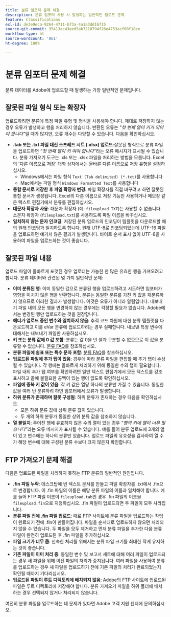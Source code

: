 ```yaml
---
title: 분류 임포터 문제 해결
description: 분류 임포터 사용 시 발생하는 일반적인 업로드 문제
feature: Classifications
exl-id: de3e9eca-9264-4711-b73a-4a1a3dd16715
source-git-commit: 35413ac43eed5ab7218794f26e4753acf08f18ee
workflow-type: ht
source-wordcount: '861'
ht-degree: 100%

---
```


# 분류 임포터 문제 해결

분류 데이터를 Adobe에 업로드할 때 발생하는 가장 일반적인 문제입니다.

## 잘못된 파일 형식 또는 확장자

업로드하려면 분류에 특정 파일 유형 및 형식을 사용해야 합니다. 제대로 저장하지 않는 경우 오류가 발생하고 행을 처리하지 않습니다. 반환된 오류는 *&quot;첫 번째 열이 키가 되어야 합니다&quot;*&#x200B;일 때가 많지만, 오류 개수는 다양할 수 있습니다. 다음을 확인하십시오.

* **.tab 또는 .txt 파일 대신 스프레드 시트 (.xlsx) 업로드**:잘못된 형식으로 분류 파일을 업로드하면 *“첫 번째 열이 키 여야 합니다”*&#x200B;라는 오류 메시지가 표시될 수 있습니다. 분류 가져오기 도구는 .xls 또는 .xlsx 파일을 처리하는 방법을 모릅니다. Excel의 &#39;다른 이름으로 저장&#39; 대화 상자에서는 올바른 다른 이름으로 저장 유형을 설정하십시오.
   * Windows에서는 파일 형식 `Text (Tab delimited) (*.txt)`를 사용합니다
   * Mac에서는 파일 형식 `Windows Formatted Text`를 사용합니다
* **통합 문서로 저장한 후 파일 확장자 변경**: 파일 확장자를 직접 바꾸려고 하면 잘못된 통합 문서가 생성됩니다. Excel의 다른 이름으로 저장 기능만 사용하거나 메모장 같은 텍스트 편집기에서 분류를 편집하십시오.
* **대문자 확장자 사용**: 대문자 확장자 (예: `fileupload.TXT`)는 사용할 수 없습니다. 소문자 확장자 (`fileupload.txt`)를 사용하도록 파일 이름을 바꾸십시오.
* **일치하지 않는 문자 인코딩**: 저장된 분류 업로드의 인코딩이 템플릿을 다운로드할 때의 원래 인코딩과 일치하도록 합니다. 원래 UTF-8로 인코딩되었는데 UTF-16 파일을 업로드하면 예기치 않은 결과가 발생합니다. 바이트 순서 표시 없이 UTF-8을 사용하여 파일을 업로드하는 것이 좋습니다.

## 잘못된 파일 내용

업로드 파일이 올바르게 포맷된 경우 업로더는 가능한 한 많은 유효한 행을 가져오려고 합니다. 분류 데이터와 관련된 몇 가지 일반적인 문제:

* **이미 분류된 행**: 이미 동일한 값으로 분류된 행을 업로드하려고 시도하면 임포터가 영향을 미치지 않은 행을 반환합니다. 분류는 동일한 분류를 가진 키 값을 재분류하지 않으므로 이러한 결과가 발생합니다. 이것은 오류가 아니라 알림입니다. 내보내기 파일 내의 모든 행을 변경하지 않는 경우에는 걱정할 필요가 없습니다. Adobe에서는 변경된 행만 업로드하는 것을 권장합니다.
* **헤더가 업로드 중인 변수와 일치하지 않음**: 추적 코드 차원에 대한 분류 템플릿을 다운로드하고 이를 eVar 분류에 업로드하려는 경우 실패합니다. 내보낸 특정 변수에 대해서는 내보내기 파일만 사용하십시오.
* **키 또는 분류 값에 0 값 포함**: 분류는 값 0을 빈 셀과 구분할 수 없으므로 이 값을 분류할 수 없습니다. [분류 FAQ](../faq.md)를 참조하십시오.
* **분류 파일에 쉼표 또는 특수 문자 포함**: [분류 FAQ](../faq.md)를 참조하십시오.
* **업로드된 파일에 추가 탭이 있음**: 경우에 따라 분류 파일을 편집할 때 추가 탭이 손상될 수 있습니다. 각 행에는 올바르게 처리하기 위해 동일한 수의 탭이 필요합니다. 파일 내의 추가 탭 여부를 확인하려면 일반 텍스트 편집기에서 모든 텍스트를 강조 표시하고 끝에 불필요한 공백이 있는 행이 없도록 확인하십시오.
* **파일에 중복 키 값이 있음**: 각 키 값은 열당 하나의 분류만 가질 수 있습니다. 동일한 값을 여러 번 분류하려 하면 임포터에서 오류가 발생합니다.
* **하위 분류가 존재하며 잘못 구성됨**: 하위 분류가 존재하는 경우 다음을 확인하십시오.
   * 모든 하위 분류 값에 상위 분류 값이 있습니다.
   * 두 개의 하위 분류가 동일한 상위 분류 값을 참조하지 않습니다.
* **열 불일치**: 주어진 행에 유효하지 않은 수의 열이 있는 경우 *“행의 키에 열이 너무 많습니다”*&#x200B;라는 오류 메시지가 표시될 수 있습니다. 예를 들어 분류 업로드에 3개의 열이 있고 변수에는 하나의 분류만 있습니다. 업로드 파일의 유효성을 검사하여 열 수가 해당 변수에 대해 구성된 분류 수보다 크지 않은지 확인합니다.

## FTP 가져오기 문제 해결

다음은 업로드된 파일을 처리하지 못하는 FTP 분류의 일반적인 원인입니다.

* **.fin 파일 누락**: 데스크탑에 빈 텍스트 문서를 만들고 파일 확장자를 .txt에서 .fin으로 변경합니다. 이 .fin 파일의 이름은 해당 분류 파일의 이름과 일치해야 합니다. 예를 들어 FTP 파일 이름이 `fileupload.tab`인 경우 .fin 파일의 이름을 `fileupload.fin`으로 지정하십시오. .fin 파일이 업로드되면 두 파일이 모두 사라집니다.
* **분류 파일 전에 .fin 파일 업로드**: 때로 FTP 사이트에 분류 파일을 업로드하는 작업이 완료되기 전에 .fin이 만들어집니다. 파일을 순서대로 업로드하지 않으면 처리되지 않을 수 있습니다. 두 파일을 모두 제거하고 먼저 분류 파일을 추가한 다음 분류 파일이 완전히 업로드된 후 .fin 파일을 추가하십시오.
* **파일 크기가 너무 큼**: 신속한 처리를 위해서는 분류 파일 크기를 최대한 작게 유지하는 것이 좋습니다.
* **기존 파일이 이미 처리 중**: 동일한 변수 및 보고서 세트에 대해 여러 파일이 업로드되는 경우 새 파일을 위해 이전 파일의 처리가 중지됩니다. 여러 파일을 사용하여 분류를 업로드하는 경우 새 파일을 업로드하기 전에 기존 파일의 처리가 완료되었는지 확인될 때까지 기다리십시오.
* **업로드된 파일이 루트 디렉토리에 배치되지 않음**: Adobe의 FTP 사이트에 업로드된 파일은 루트 디렉토리에 저장해야 합니다. 분류 가져오기 파일을 하위 폴더에 배치하는 경우 선택되지 않거나 처리되지 않습니다.

여전히 분류 파일을 업로드하는 데 문제가 있다면 Adobe 고객 지원 센터에 문의하십시오.

